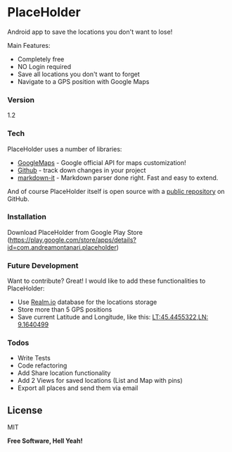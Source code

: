 # PlaceHolder
Android app to save the locations you don't want to lose!

Main Features:
  - Completely free
  - NO Login required
  - Save all locations you don't want to forget
  - Navigate to a GPS position with Google Maps


### Version
1.2

### Tech

PlaceHolder uses a number of libraries:

* [GoogleMaps](https://developers.google.com/maps/documentation/android-api/intro) - Google official API for maps customization!
* [Github](https://github.com/andreamontanari/PlaceHolder) - track down changes in your project
* [markdown-it](http://daringfireball.net/projects/markdown/) - Markdown parser done right. Fast and easy to extend.

And of course PlaceHolder itself is open source with a [public repository](https://github.com/andreamontanari/PlaceHolder)
 on GitHub.

### Installation

Download PlaceHolder from Google Play Store (https://play.google.com/store/apps/details?id=com.andreamontanari.placeholder)

### Future Development

Want to contribute? Great!
I would like to add these functionalities to PlaceHolder:
- Use [Realm.io](https://realm.io) database for the locations storage
- Store more than 5 GPS positions
- Save current Latitude and Longitude, like this: [LT:45.4455322,LN: 9.1640499](https://www.google.it/maps/place/Via+dei+Crollalanza,+6,+20143+Milano/@45.4455322,9.1640499,17z/data=!3m1!4b1!4m5!3m4!1s0x4786c3f201bb6751:0x5a10f2924c645c41!8m2!3d45.4455285!4d9.1662439)


### Todos

 - Write Tests
 - Code refactoring
 - Add Share location functionality
 - Add 2 Views for saved locations (List and Map with pins)
 - Export all places and send them via email

License
----

MIT

**Free Software, Hell Yeah!**
